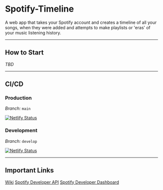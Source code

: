 # Spotify-Timeline

A web app that takes your Spotify account and creates a timeline of all your songs, when they were added and attempts to make playlists or 'eras' of your music listening history.

---

## How to Start

_TBD_

---

## CI/CD

### Production

_Branch:_ `main`

[![Netlify Status](https://api.netlify.com/api/v1/badges/68687a01-f57a-485a-92d4-53577bb6c2d0/deploy-status?branch=main)](https://app.netlify.com/sites/subtle-biscochitos-218225/deploys)

### Development

_Branch:_ `develop`

[![Netlify Status](https://api.netlify.com/api/v1/badges/68687a01-f57a-485a-92d4-53577bb6c2d0/deploy-status?branch=develop)](https://app.netlify.com/sites/subtle-biscochitos-218225/deploys)

---

## Important Links

[Wiki](https://github.com/dillondrenzek/Spotify-Timeline/wiki)
[Spotify Developer API](https://developer.spotify.com/documentation/web-api/)
[Spotify Developer Dashboard](https://developer.spotify.com/dashboard)
